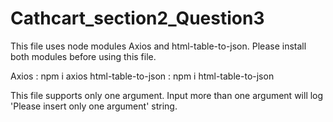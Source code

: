 # Cathcart_section2_Question3


This file uses node modules Axios and html-table-to-json. 
Please install both modules before using this file.

Axios : npm i axios
html-table-to-json : npm i html-table-to-json

This file supports only one argument. 
Input more than one argument will log 'Please insert only one argument' string.
